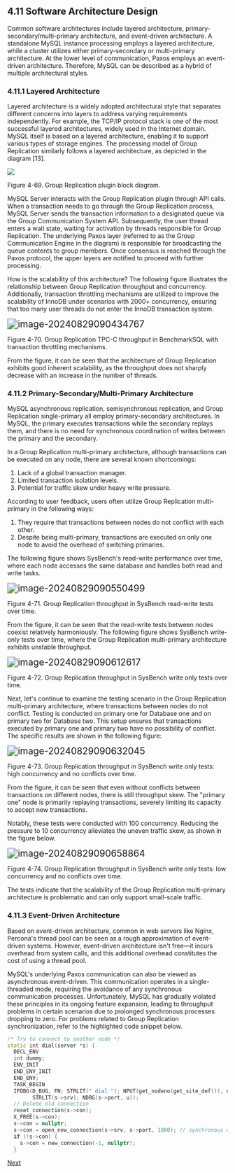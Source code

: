 ## 4.11 Software Architecture Design

Common software architectures include layered architecture, primary-secondary/multi-primary architecture, and event-driven architecture. A standalone MySQL instance processing employs a layered architecture, while a cluster utilizes either primary-secondary or multi-primary architecture. At the lower level of communication, Paxos employs an event-driven architecture. Therefore, MySQL can be described as a hybrid of multiple architectural styles.

### 4.11.1 Layered Architecture

Layered architecture is a widely adopted architectural style that separates different concerns into layers to address varying requirements independently. For example, the TCP/IP protocol stack is one of the most successful layered architectures, widely used in the Internet domain. MySQL itself is based on a layered architecture, enabling it to support various types of storage engines. The processing model of Group Replication similarly follows a layered architecture, as depicted in the diagram [13].

![](media/90cde9e64d700b21ced54c3610d9a88c.png)

Figure 4-69. Group Replication plugin block diagram.

MySQL Server interacts with the Group Replication plugin through API calls. When a transaction needs to go through the Group Replication process, MySQL Server sends the transaction information to a designated queue via the Group Communication System API. Subsequently, the user thread enters a wait state, waiting for activation by threads responsible for Group Replication. The underlying Paxos layer (referred to as the Group Communication Engine in the diagram) is responsible for broadcasting the queue contents to group members. Once consensus is reached through the Paxos protocol, the upper layers are notified to proceed with further processing.

How is the scalability of this architecture? The following figure illustrates the relationship between Group Replication throughput and concurrency. Additionally, transaction throttling mechanisms are utilized to improve the scalability of InnoDB under scenarios with 2000+ concurrency, ensuring that too many user threads do not enter the InnoDB transaction system.

<img src="media/image-20240829090434767.png" alt="image-20240829090434767" style="zoom:150%;" />

Figure 4-70. Group Replication TPC-C throughput in BenchmarkSQL with transaction throttling mechanisms.

From the figure, it can be seen that the architecture of Group Replication exhibits good inherent scalability, as the throughput does not sharply decrease with an increase in the number of threads.

### 4.11.2 Primary-Secondary/Multi-Primary Architecture

MySQL asynchronous replication, semisynchronous replication, and Group Replication single-primary all employ primary-secondary architectures. In MySQL, the primary executes transactions while the secondary replays them, and there is no need for synchronous coordination of writes between the primary and the secondary.

In a Group Replication multi-primary architecture, although transactions can be executed on any node, there are several known shortcomings:

1.  Lack of a global transaction manager.
2.  Limited transaction isolation levels.
3.  Potential for traffic skew under heavy write pressure.

According to user feedback, users often utilize Group Replication multi-primary in the following ways:

1.  They require that transactions between nodes do not conflict with each other.
2.  Despite being multi-primary, transactions are executed on only one node to avoid the overhead of switching primaries.

The following figure shows SysBench's read-write performance over time, where each node accesses the same database and handles both read and write tasks.

<img src="media/image-20240829090550499.png" alt="image-20240829090550499" style="zoom:150%;" />

Figure 4-71. Group Replication throughput in SysBench read-write tests over time.

From the figure, it can be seen that the read-write tests between nodes coexist relatively harmoniously. The following figure shows SysBench write-only tests over time, where the Group Replication multi-primary architecture exhibits unstable throughput.

<img src="media/image-20240829090612617.png" alt="image-20240829090612617" style="zoom:150%;" />

Figure 4-72. Group Replication throughput in SysBench write only tests over time.

Next, let's continue to examine the testing scenario in the Group Replication multi-primary architecture, where transactions between nodes do not conflict. Testing is conducted on primary one for Database one and on primary two for Database two. This setup ensures that transactions executed by primary one and primary two have no possibility of conflict. The specific results are shown in the following figure:

<img src="media/image-20240829090632045.png" alt="image-20240829090632045" style="zoom:150%;" />

Figure 4-73. Group Replication throughput in SysBench write only tests: high concurrency and no conflicts over time.

From the figure, it can be seen that even without conflicts between transactions on different nodes, there is still throughput skew. The "primary one" node is primarily replaying transactions, severely limiting its capacity to accept new transactions.

Notably, these tests were conducted with 100 concurrency. Reducing the pressure to 10 concurrency alleviates the uneven traffic skew, as shown in the figure below.

<img src="media/image-20240829090658864.png" alt="image-20240829090658864" style="zoom:150%;" />

Figure 4-74. Group Replication throughput in SysBench write only tests: low concurrency and no conflicts over time.

The tests indicate that the scalability of the Group Replication multi-primary architecture is problematic and can only support small-scale traffic.

### 4.11.3 Event-Driven Architecture

Based on event-driven architecture, common in web servers like Nginx, Percona's thread pool can be seen as a rough approximation of event-driven systems. However, event-driven architecture isn't free—it incurs overhead from system calls, and this additional overhead constitutes the cost of using a thread pool.

MySQL's underlying Paxos communication can also be viewed as asynchronous event-driven. This communication operates in a single-threaded mode, requiring the avoidance of any synchronous communication processes. Unfortunately, MySQL has gradually violated these principles in its ongoing feature expansion, leading to throughput problems in certain scenarios due to prolonged synchronous processes dropping to zero. For problems related to Group Replication synchronization, refer to the highlighted code snippet below.

```c++
/* Try to connect to another node */
static int dial(server *s) {
  DECL_ENV
  int dummy;
  ENV_INIT
  END_ENV_INIT
  END_ENV;
  TASK_BEGIN
  IFDBG(D_BUG, FN; STRLIT(" dial "); NPUT(get_nodeno(get_site_def()), u);
        STRLIT(s->srv); NDBG(s->port, u));
  // Delete old connection
  reset_connection(s->con);
  X_FREE(s->con);
  s->con = nullptr;
  s->con = open_new_connection(s->srv, s->port, 1000); // synchronous call
  if (!s->con) {
    s->con = new_connection(-1, nullptr);
  }
```

[Next](Chapter4_12.md)
